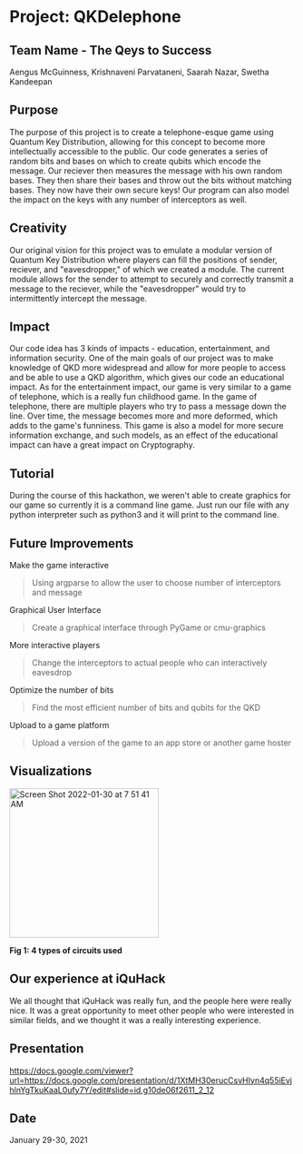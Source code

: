 # Project: QKDelephone

## Team Name - The Qeys to Success
Aengus McGuinness, Krishnaveni Parvataneni, Saarah Nazar, Swetha Kandeepan

## Purpose
The purpose of this project is to create a telephone-esque game using Quantum Key Distribution, allowing for this concept to become more intellectually accessible to the public. Our code generates a series of random bits and bases on which to create qubits which encode the message. Our reciever then measures the message with his own random bases. They then share their bases and throw out the bits without matching bases. They now have their own secure keys! Our program can also model the impact on the keys with any number of interceptors as well. 

## Creativity
Our original vision for this project was to emulate a modular version of Quantum Key Distribution where players can fill the positions of sender, reciever, and "eavesdropper," of which we created a module. The current module allows for the sender to attempt to securely and correctly transmit a message to the reciever, while the "eavesdropper" would try to intermittently intercept the message.

## Impact
Our code idea has 3 kinds of impacts - education, entertainment, and information security. One of the main goals of our project was to make knowledge of QKD more widespread and allow for more people to access and be able to use a QKD algorithm, which gives our code an educational impact. As for the entertainment impact, our game is very similar to a game of telephone, which is a really fun childhood game. In the game of telephone, there are multiple players who try to pass a message down the line. Over time, the message becomes more and more deformed, which adds to the game's funniness. This game is also a model for more secure information exchange, and such models, as an effect of the educational impact can have a great impact on Cryptography.

## Tutorial
During the course of this hackathon, we weren't able to create graphics for our game so currently it is a command line game. Just run our file with any python interpreter such as python3 and it will print to the command line.

## Future Improvements
Make the game interactive
> Using argparse to allow the user to choose number of interceptors and message

Graphical User Interface
> Create a graphical interface through PyGame or cmu-graphics

More interactive players
> Change the interceptors to actual people who can interactively eavesdrop 

Optimize the number of bits
> Find the most efficient number of bits and qubits for the QKD

Upload to a game platform
> Upload a version of the game to an app store or another game hoster


## Visualizations 
<img width="263" alt="Screen Shot 2022-01-30 at 7 51 41 AM" src="https://user-images.githubusercontent.com/80733759/151706839-9d7ecc17-40f2-4646-bd10-63450ed9bd6f.png">

**Fig 1: 4 types of circuits used**

## Our experience at iQuHack
We all thought that iQuHack was really fun, and the people here were really nice. It was a great opportunity to meet other people who were interested in similar fields, and we thought it was a really interesting experience.

## Presentation
https://docs.google.com/viewer?url=https://docs.google.com/presentation/d/1XtMH30erucCsvHIyn4q55iEvjhlnYgTkuKaaL0ufy7Y/edit#slide=id.g10de06f2611_2_12

## Date
January 29-30, 2021
